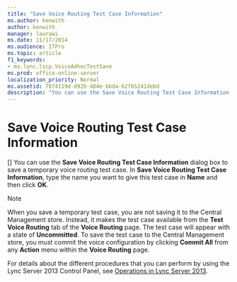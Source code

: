 ```yaml
---
title: "Save Voice Routing Test Case Information"
ms.author: kenwith
author: kenwith
manager: laurawi
ms.date: 11/17/2014
ms.audience: ITPro
ms.topic: article
f1_keywords:
- ms.lync.lscp.VoiceAdhocTestSave
ms.prod: office-online-server
localization_priority: Normal
ms.assetid: 7874119d-d92b-484e-bbda-62f65241debd
description: "You can use the Save Voice Routing Test Case Information dialog box to save a temporary voice routing test case. In Save Voice Routing Test Case Information, type the name you want to give this test case in Name and then click OK."
---
```


# Save Voice Routing Test Case Information
[]
You can use the **Save Voice Routing Test Case Information** dialog box to save a temporary voice routing test case. In **Save Voice Routing Test Case Information**, type the name you want to give this test case in **Name** and then click **OK**. 
  
> [!NOTE]
> When you save a temporary test case, you are not saving it to the Central Management store. Instead, it makes the test case available from the **Test Voice Routing** tab of the **Voice Routing** page. The test case will appear with a state of **Uncommitted**. To save the test case to the Central Management store, you must commit the voice configuration by clicking **Commit All** from any **Action** menu within the **Voice Routing** page. 
  
For details about the different procedures that you can perform by using the Lync Server 2013 Control Panel, see [Operations in Lync Server 2013](operations.md).
  

